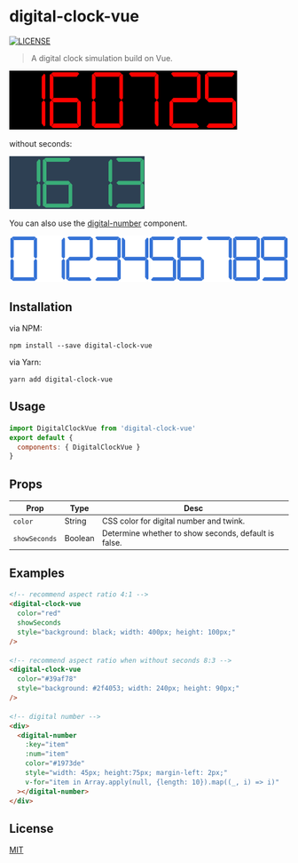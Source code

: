 # digital-clock-vue

[![LICENSE](https://img.shields.io/badge/license-MIT-blue.svg)](https://github.com/zkerhcy/digital-clock-vue/blob/master/LICENSE)

> A digital clock simulation build on Vue.

![digital-clock](asserts/img1.gif)

without seconds:

![digital-clock-without-seconds](asserts/img2.gif)

You can also use the [digital-number](src/digital-number.vue) component.

![digital-number](asserts/img3.png)

## Installation

via NPM:

```shell
npm install --save digital-clock-vue
```

via Yarn:

```shell
yarn add digital-clock-vue
```

## Usage

```js
import DigitalClockVue from 'digital-clock-vue'
export default {
  components: { DigitalClockVue }
}
```

## Props

| Prop          | Type    | Desc                                                 |
| ------------- | ------- | ---------------------------------------------------- |
| `color`       | String  | CSS color for digital number and twink.              |
| `showSeconds` | Boolean | Determine whether to show seconds, default is false. |

## Examples

```html
<!-- recommend aspect ratio 4:1 -->
<digital-clock-vue
  color="red"
  showSeconds
  style="background: black; width: 400px; height: 100px;"
/>

<!-- recommend aspect ratio when without seconds 8:3 -->
<digital-clock-vue
  color="#39af78"
  style="background: #2f4053; width: 240px; height: 90px;"
/>

<!-- digital number -->
<div>
  <digital-number
    :key="item"
    :num="item"
    color="#1973de"
    style="width: 45px; height:75px; margin-left: 2px;"
    v-for="item in Array.apply(null, {length: 10}).map((_, i) => i)"
  ></digital-number>
</div>
```

## License

[MIT](http://opensource.org/licenses/MIT)
